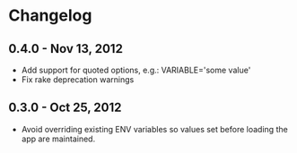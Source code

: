 # Changelog

## 0.4.0 - Nov 13, 2012

* Add support for quoted options, e.g.:
    VARIABLE='some value'
* Fix rake deprecation warnings

## 0.3.0 - Oct 25, 2012

* Avoid overriding existing ENV variables so values set before loading the app are maintained.
